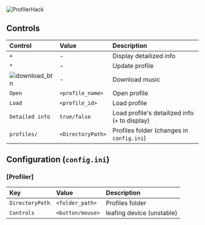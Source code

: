 ![ProfilerHack](https://raw.githubusercontent.com/lartman/Profiler/master/ciQ2Qm8sV6A.jpg)
## Controls
| Control | Value | Description |
|:--------|:------|:------------|
|   `+`   | -     |Display detailized info|
|   `*`   | -     |Update profile|
|![download_btn](https://raw.githubusercontent.com/lartman/Profiler/master/Profiler_2.0/hidentity_btn_download.png)| -     |Download music|
|  `Open` |`<profile_name>`|Open profile|
|  `Load` |`<profile_id>`|Load profile|
|`Detailed info`|`true/false`|Load profile's detailized info (`+` to display)|
|`profiles/`|`<DirectoryPath>`|Profiles folder (changes in `config.ini`)|
## Configuration (`config.ini`)
### [Profiler]
| Key | Value | Description |
|:----|:------|:------------|
|`DirectoryPath`|`<folder_path>`|Profiles folder|
|`Controls`|`<button/mouse>`|leafing device (unstable)|

            
